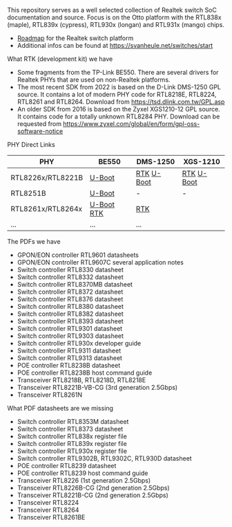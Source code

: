 This repository serves as a well selected collection of Realtek switch SoC documentation and source. Focus is on the Otto platform with the RTL838x (maple), RTL839x (cypress), RTL930x (longan) and RTL931x (mango) chips. 

- [Roadmap](/datasheets/Roadmap.pdf) for the Realtek switch platform
- Additional infos can be found at https://svanheule.net/switches/start

What RTK (development kit) we have

- Some fragments from the TP-Link BE550. There are several drivers for Realtek PHYs that are used on non-Realtek platforms.
- The most recent SDK from 2022 is based on the D-Link DMS-1250 GPL source. It contains a lot of modern PHY code for RTL8218E, RTL8224, RTL8261 and RTL8264. Download from https://tsd.dlink.com.tw/GPL.asp
- An older SDK from 2016 is based on the Zyxel XGS1210-12 GPL source. It contains code for a totally unknown RTL8284 PHY. Download can be requested from https://www.zyxel.com/global/en/form/gpl-oss-software-notice

PHY Direct Links

PHY | BE550 | DMS-1250 | XGS-1210
--- | --- | --- | --- 
RTL8226x/RTL8221B | [U-Boot](/sources/uboot-be550/drivers/net/rtl8221b) | [RTK](/sources/rtk-dms1250/src/hal/phy) [U-Boot](/sources/uboot-xgs1210/board/Realtek/switch/sdk/src/hal/phy) | [RTK](/sources/rtk-xgs1210/src/hal/phy) [U-Boot](/sources/uboot-xgs1210/board/Realtek/switch/sdk/src/hal/phy)
RTL8251B | [U-Boot](/sources/uboot-be550/drivers/net/rtl8251b) | - | -
RTL8261x/RTL8264x | [U-Boot](/sources/uboot-be550/drivers/net/ipq_common) [RTK](/sources/rtk-be550/src/hal/phy) | [RTK](/sources/rtk-dms1250/src/hal/phy) | 
... | ... | ...


The PDFs we have

- GPON/EON controller RTL9601 datasheets
- GPON/EON controller RTL9607C several application notes  
- Switch controller RTL8330 datasheet
- Switch controller RTL8332 datasheet
- Switch controller RTL8370MB datasheet
- Switch controller RTL8372 datasheet
- Switch controller RTL8376 datasheet
- Switch controller RTL8380 datasheet
- Switch controller RTL8382 datasheet
- Switch controller RTL8393 datasheet
- Switch controller RTL9301 datasheet
- Switch controller RTL9303 datasheet
- Switch controller RTL930x developer guide 
- Switch controller RTL9311 datasheet 
- Switch controller RTL9313 datasheet
- POE controller RTL8238B datasheet
- POE controller RTL8238B host command guide
- Transceiver RTL8218B, RTL8218D, RTL8218E
- Transceiver RTL8221B-VB-CG (3rd generation 2.5Gbps)
- Transceiver RTL8261N

What PDF datasheets are we missing

- Switch controller RTL8353M datasheet
- Switch controller RTL8373 datasheet
- Switch controller RTL838x register file
- Switch controller RTL839x register file
- Switch controller RTL930x register file
- Switch controller RTL9302B, RTL9302C, RTL930D datasheet
- POE controller RTL8239 datasheet
- POE controller RTL8239 host command guide
- Transceiver RTL8226 (1st generation 2.5Gbps)
- Transceiver RTL8226B-CG (2nd generation 2.5Gbps)
- Transceiver RTL8221B-CG (2nd generation 2.5Gbps)
- Transceiver RTL8224
- Transceiver RTL8264
- Transceiver RTL8261BE
